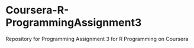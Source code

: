 # Coursera-R-ProgrammingAssignment3
Repository for Programming Assignment 3 for R Programming on Coursera
